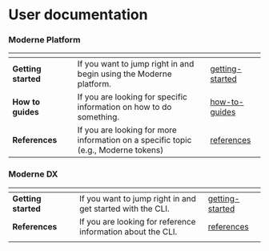 # User documentation

### Moderne Platform

<table data-view="cards"><thead><tr><th></th><th></th><th></th><th data-hidden data-card-target data-type="content-ref"></th></tr></thead><tbody><tr><td><strong>Getting started</strong></td><td></td><td>If you want to jump right in and begin using the Moderne platform.</td><td><a href="moderne-platform/getting-started/">getting-started</a></td></tr><tr><td><strong>How to guides</strong></td><td></td><td>If you are looking for specific information on how to do something.</td><td><a href="moderne-platform/how-to-guides/">how-to-guides</a></td></tr><tr><td><strong>References</strong></td><td></td><td>If you are looking for more information on a specific topic (e.g., Moderne tokens)</td><td><a href="moderne-platform/references/">references</a></td></tr></tbody></table>

### Moderne DX

<table data-card-size="large" data-view="cards"><thead><tr><th></th><th></th><th></th><th data-hidden data-card-target data-type="content-ref"></th></tr></thead><tbody><tr><td><strong>Getting started</strong></td><td></td><td>If you want to jump right in and get started with the CLI.</td><td><a href="moderne-developer-experience/getting-started/">getting-started</a></td></tr><tr><td><strong>References</strong></td><td></td><td>If you are looking for reference information about the CLI.</td><td><a href="moderne-developer-experience/references/">references</a></td></tr><tr><td></td><td></td><td></td><td></td></tr></tbody></table>
